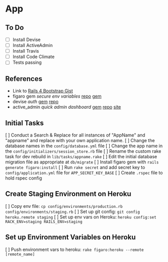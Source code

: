 # App

## To Do

- [ ] Install Devise  
- [ ] Install ActiveAdmin  
- [ ] Install Travis  
- [ ] Install Code Climate  
- [ ] Tests passing  

## References

* Link to [Rails 4 Bootstrap Gist](https://gist.github.com/wrburgess/7199751)
* figaro gem *secure env variables* [repo](https://github.com/laserlemon/figaro) [gem](http://rubygems.org/gems/figaro)
* devise *auth* [gem](http://rubygems.org/gems/devise) [repo](https://github.com/plataformatec/devise)
* active_admin *quick admin dashboard* [gem](http://rubygems.org/gems/activeadmin) [repo](https://github.com/gregbell/active_admin) [site](http://activeadmin.info/)

## Initial Tasks

[ ] Conduct a Search & Replace for all instances of "AppName" and "appname" and replace with your own application name.
[ ] Change the database names in the ```config/database.yml``` file
[ ] Change the app name in the ```config/initializers/session_store.rb``` file
[ ] Rename the custom rake task for dev rebuild in ```lib/tasks/appname.rake```
[ ] Edit the initial database migration file as appropriate at ```db/migrate```
[ ] Install figaro gem with ```rails generate figaro:install```
[ ] Run ```rake secret``` and add secret key to ```config/application.yml``` file for ```APP_SECRET_KEY_BASE``` 
[ ] Create ```.rspec``` file to hold rspec config

## Create Staging Environment on Heroku

[ ] Copy env file: ```cp config/environments/production.rb config/environments/staging.rb```
[ ] Set up git config: ```git config heroku.remote staging```
[ ] Set up env vars on Heroku: ```heroku config:set RACK_ENV=staging RAILS_ENV=staging```

## Set up Environment Variables on Heroku

[ ] Push environment vars to heroku: ```rake figaro:heroku --remote [remote_name]```


